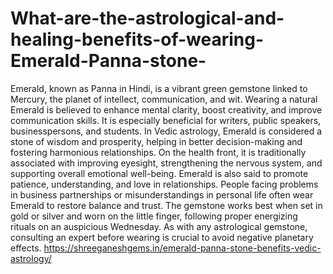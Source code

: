 # What-are-the-astrological-and-healing-benefits-of-wearing-Emerald-Panna-stone-

Emerald, known as Panna in Hindi, is a vibrant green gemstone linked to Mercury, the planet of intellect, communication, and wit. Wearing a natural Emerald is believed to enhance mental clarity, boost creativity, and improve communication skills. It is especially beneficial for writers, public speakers, businesspersons, and students. In Vedic astrology, Emerald is considered a stone of wisdom and prosperity, helping in better decision-making and fostering harmonious relationships. On the health front, it is traditionally associated with improving eyesight, strengthening the nervous system, and supporting overall emotional well-being. Emerald is also said to promote patience, understanding, and love in relationships. People facing problems in business partnerships or misunderstandings in personal life often wear Emerald to restore balance and trust. The gemstone works best when set in gold or silver and worn on the little finger, following proper energizing rituals on an auspicious Wednesday. As with any astrological gemstone, consulting an expert before wearing is crucial to avoid negative planetary effects.
https://shreeganeshgems.in/emerald-panna-stone-benefits-vedic-astrology/

